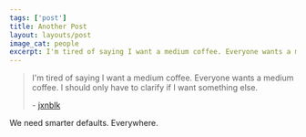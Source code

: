```yaml
---
tags: ['post']
title: Another Post
layout: layouts/post
image_cat: people
excerpt: I'm tired of saying I want a medium coffee. Everyone wants a medium coffee.
---
```


<blockquote>
  <p>I'm tired of saying I want a medium coffee. Everyone wants a medium coffee. I should only have to clarify if I want something else.</p>
  <footer>
  - <a href="">jxnblk</a>
  </footer>
</blockquote>
<p>
  We need smarter defaults. Everywhere.  
</p>
